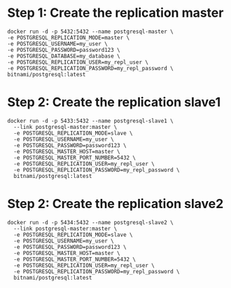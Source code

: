 # Step 1: Create the replication master

    docker run -d -p 5432:5432 --name postgresql-master \
    -e POSTGRESQL_REPLICATION_MODE=master \
    -e POSTGRESQL_USERNAME=my_user \
    -e POSTGRESQL_PASSWORD=password123 \
    -e POSTGRESQL_DATABASE=my_database \
    -e POSTGRESQL_REPLICATION_USER=my_repl_user \
    -e POSTGRESQL_REPLICATION_PASSWORD=my_repl_password \
    bitnami/postgresql:latest

# Step 2: Create the replication slave1

    docker run -d -p 5433:5432 --name postgresql-slave1 \
      --link postgresql-master:master \
      -e POSTGRESQL_REPLICATION_MODE=slave \
      -e POSTGRESQL_USERNAME=my_user \
      -e POSTGRESQL_PASSWORD=password123 \
      -e POSTGRESQL_MASTER_HOST=master \
      -e POSTGRESQL_MASTER_PORT_NUMBER=5432 \
      -e POSTGRESQL_REPLICATION_USER=my_repl_user \
      -e POSTGRESQL_REPLICATION_PASSWORD=my_repl_password \
      bitnami/postgresql:latest


# Step 2: Create the replication slave2

    docker run -d -p 5434:5432 --name postgresql-slave2 \
      --link postgresql-master:master \
      -e POSTGRESQL_REPLICATION_MODE=slave \
      -e POSTGRESQL_USERNAME=my_user \
      -e POSTGRESQL_PASSWORD=password123 \
      -e POSTGRESQL_MASTER_HOST=master \
      -e POSTGRESQL_MASTER_PORT_NUMBER=5432 \
      -e POSTGRESQL_REPLICATION_USER=my_repl_user \
      -e POSTGRESQL_REPLICATION_PASSWORD=my_repl_password \
      bitnami/postgresql:latest
